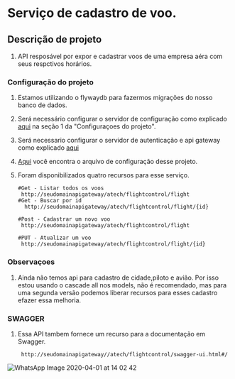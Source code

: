 # Serviço de cadastro de voo.

## Descrição de projeto
1. API resposável por expor e cadastrar voos de uma empresa aéra com seus respctivos horários.

### Configuração do projeto

  1. Estamos utilizando o flywaydb para fazermos migrações do nosso banco de dados.
  2. Será necessário configurar o servidor de configuração como explicado [aqui](https://github.com/viniciuscomics/atech-multi-module/blob/master/atech-server-register/README.md) na seção 1 da "Configuraçoes do projeto".
  3. Será necessario configurar o servidor de autenticação e api gateway como explicado [aqui](https://github.com/viniciuscomics/atech-multi-module/blob/master/atech-auth-server/README.md) 
  4. [Aqui](https://github.com/viniciuscomics/atech-config/blob/master/atech-flight-control.properties) 
     você encontra o arquivo de configuração desse projeto.
     
  5. Foram disponibilizados quatro recursos para esse serviço.
    
         #Get - Listar todos os voos
          http://seudomainapigateway/atech/flightcontrol/flight
         #Get - Buscar por id 
           http://seudomainapigateway/atech/flightcontrol/flight/{id}
           
         #Post - Cadastrar um novo voo
          http://seudomainapigateway/atech/flightcontrol/flight
          
         #PUT - Atualizar um voo
          http://seudomainapigateway/atech/flightcontrol/flight/{id}
          
### Observaçoes
  1. Ainda não temos api para cadastro de cidade,piloto e avião. Por isso estou usando o cascade all nos models, 
     não é recomendado, mas para uma segunda versão podemos liberar recursos para esses cadastro efazer essa melhoria.
          
### SWAGGER
  1. Essa API tambem fornece um recurso para a documentação em Swagger.
      
          http://seudomainapigateway//atech/flightcontrol/swagger-ui.html#/
          
          
![WhatsApp Image 2020-04-01 at 14 02 42](https://user-images.githubusercontent.com/42116742/78165525-cf5ddf80-7421-11ea-9f1f-5126b8e541f3.jpeg)

    
    
    
